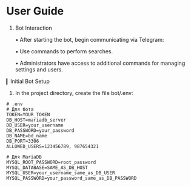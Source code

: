 # User Guide

1. Bot Interaction

   • After starting the bot, begin communicating via Telegram:

     • Use commands to perform searches.

     • Administrators have access to additional commands for managing settings and users.

▎Initial Bot Setup

1. In the project directory, create the file bot/.env:
```
# .env
# Для бота
TOKEN=YOUR_TOKEN
DB_HOST=mariadb_server
DB_USER=your_username
DB_PASSWORD=your_password
DB_NAME=bd_name
DB_PORT=3306
ALLOWED_USERS=123456789, 987654321

# Для MariaDB
MYSQL_ROOT_PASSWORD=root_password
MYSQL_DATABASE=SAME_AS_DB_HOST
MYSQL_USER=your_username_same_as_DB_USER
MYSQL_PASSWORD=your_password_same_as_DB_PASSWORD
```